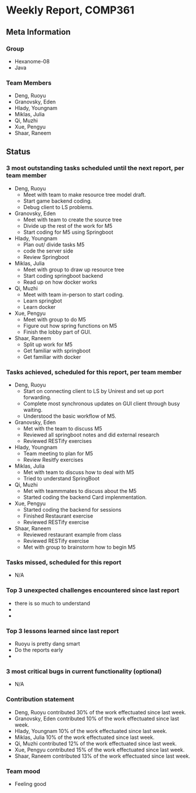# Weekly Report, COMP361

## Meta Information

### Group

 * Hexanome-08
 * Java

### Team Members

 * Deng, Ruoyu
 * Granovsky, Eden
 * Hlady, Youngnam
 * Miklas, Julia
 * Qi, Muzhi
 * Xue, Pengyu
 * Shaar, Raneem

## Status

### 3 most outstanding tasks scheduled until the next report, per team member

 * Deng, Ruoyu
    * Meet with team to make resource tree model draft.
    * Start game backend coding.
    * Debug client to LS problems.
 * Granovsky, Eden
    * Meet with team to create the source tree
    * Divide up the rest of the work for M5
    * Start coding for M5 using Springboot
 * Hlady, Youngnam
    * Plan out/ divide tasks M5
    * code the server side
    * Review Springboot
 * Miklas, Julia
    * Meet with group to draw up resource tree
    * Start coding springboot backend
    * Read up on how docker works
 * Qi, Muzhi
    * Meet with team in-person to start coding.
    * Learn springbot
    * Learn docker
 * Xue, Pengyu
    * Meet with group to do M5
    * Figure out how spring functions on M5
    * Finish the lobby part of GUI.
 * Shaar, Raneem
    * Split up work for M5
    * Get familiar with springboot 
    * Get familiar with docker

### Tasks achieved, scheduled for this report, per team member

 * Deng, Ruoyu
    * Start on connecting client to LS by Unirest and set up port forwarding.
    * Complete most synchronous updates on GUI client through busy waiting.
    * Understood the basic workflow of M5.
 * Granovsky, Eden
    * Met with the team to discuss M5
    * Reviewed all springboot notes and did external research
    * Reviewed RESTify exercises
 * Hlady, Youngnam
    * Team meeting to plan for M5
    * Review Resitfy exercises
 * Miklas, Julia
    * Met with team to discuss how to deal with M5
    * Tried to understand SpringBoot
 * Qi, Muzhi
    * Met with teammmates to discuss about the M5
    * Started coding the backend Card implenmentation.
 * Xue, Pengyu
    * Started coding the backend for sessions
    * Finished Restaurant exercise 
    * Reviewed RESTify exercise
 * Shaar, Raneem
    * Reviewed restaurant example from class
    * Reviewed RESTify exercise
    * Met with group to brainstorm how to begin M5

### Tasks missed, scheduled for this report

 * N/A

### Top 3 unexpected challenges encountered since last report

  * there is so much to understand
  * 
  * 

### Top 3 lessons learned since last report

  * Ruoyu is pretty dang smart
  * Do the reports early
  * 

### 3 most critical bugs in current functionality (optional)

  * N/A

### Contribution statement

 * Deng, Ruoyu contributed 30% of the work effectuated since last week.
 * Granovsky, Eden contributed 10% of the work effectuated since last week.
 * Hlady, Youngnam 10% of the work effectuated since last week.
 * Miklas, Julia 10% of the work effectuated since last week.
 * Qi, Muzhi contributed 12% of the work effectuated since last week.
 * Xue, Pengyu contributed 15% of the work effectuated since last week.
 * Shaar, Raneem contributed 13% of the work effectuated since last week.

### Team mood

 * Feeling good
